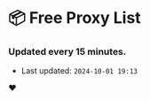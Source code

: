 # :package: Free Proxy List
### Updated every 15 minutes.

- Last updated: `2024-10-01 19:13`

:heart:
